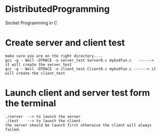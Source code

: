 # DistributedProgramming
Socket Programming in C

# Create server and client test
```
make sure you are on the right directory....  
gcc -g - Wall -DTRACE -o server_test Server0.c mybsdfun.c   ------>  it will create the server_test  
gcc -g - Wall -DTRACE -o client_test Client0.c mybsdfun.c ------> it will create the client_test  
```
# Launch client and server test form the terminal  
```
./server  --> to launch the server  
./test    --> to launch the client  
the server should be launch first otherwise the client will always failed.  
```



